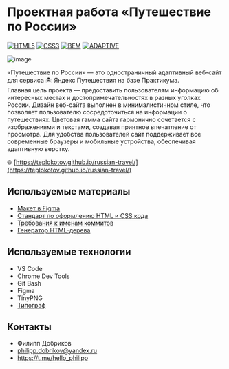 # **Проектная работа «Путешествие по России»**

[![HTML5](https://img.shields.io/badge/html5-%23E34F26.svg?style=for-the-badge&logo=html5&logoColor=white)](https://developer.mozilla.org/en-US/docs/Web/HTML)
[![CSS3](https://img.shields.io/badge/css3-%231572B6.svg?style=for-the-badge&logo=css3&logoColor=white)](https://developer.mozilla.org/en-US/docs/Web/CSS)
[![BEM](https://img.shields.io/badge/bem-%23323330.svg?style=for-the-badge&logo=bem&logoColor=white)](https://developer.mozilla.org/en-US/docs/Web/CSS)
[![ADAPTIVE](https://img.shields.io/badge/ADAPTIVE-%23593d88.svg?style=for-the-badge&logoColor=white)](https://developer.mozilla.org/en-US/docs/Web/CSS)

![image](https://github.com/teplokotov/russian-travel/assets/118915923/2c321b86-9bc7-410f-b420-281a6746edf2)


«Путешествие по России» — это одностраничный адаптивный веб-сайт для сервиса 🏝️ Яндекс Путешествия на базе Практикума.<br>
Главная цель проекта — предоставить пользователям информацию об интересных местах и достопримечательностях в разных уголках России.
Дизайн веб-сайта выполнен в минималистичном стиле, что позволяет пользователю сосредоточиться на информации о путешествиях.
Цветовая гамма сайта гармонично сочетается с изображениями и текстами, создавая приятное впечатление от просмотра.
Для удобства пользователей сайт поддерживает все современные браузеры и мобильные устройства, обеспечивая адаптивную верстку.

🌐 [https://teplokotov.github.io/russian-travel/](https://teplokotov.github.io/russian-travel/)

## Используемые материалы
- [Макет в Figma](https://www.figma.com/file/5S2WSbEFL6awjVWJ0NWL8Q/Sprint-3_-Russia-_-desktop-mobile?node-id=28503%3A0)
- [Стандарт по оформлению HTML и CSS кода](https://code.s3.yandex.net/web-developer/static/design-rules/index.html)
- [Требования к именам коммитов](https://docs.rs.school/#/git-convention)
- [Генератор HTML-дерева](https://yoksel.github.io/html-tree/)
## Используемые технологии
- VS Code
- Chrome Dev Tools
- Git Bash
- Figma
- TinyPNG
- [Типограф](https://typograf.github.io)
## Контакты
- Филипп Добриков
- philipp.dobrikov@yandex.ru
- https://t.me/hello_philipp

